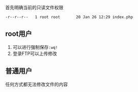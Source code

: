 首先明确当前的只读文件权限

```shell
-r--r--r--   1 root root       20 Jan 26 12:29 index.php
```

## root用户

1. 可以进行强制保存`:wq!`
2. 登录FTP可以上传修改



## 普通用户

任何方式都无法修改文件的内容



